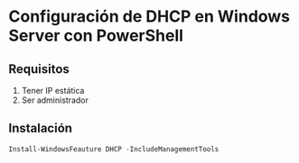 # Configuración de DHCP en Windows Server con PowerShell

## Requisitos
1. Tener IP estática
2. Ser administrador

## Instalación 
```powershell
Install-WindowsFeauture DHCP -IncludeManagementTools
``` 



